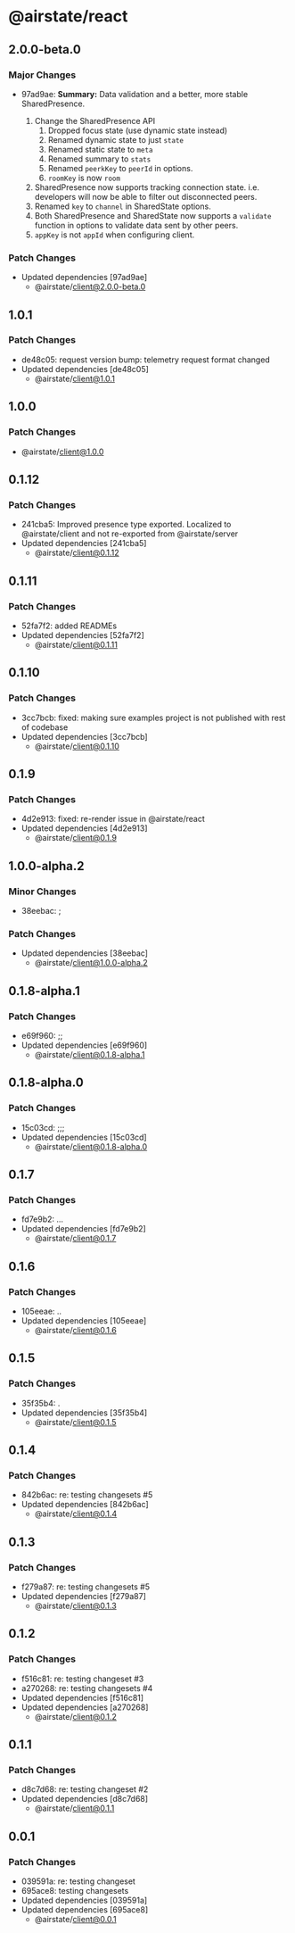# @airstate/react

## 2.0.0-beta.0

### Major Changes

- 97ad9ae: **Summary:** Data validation and a better, more stable SharedPresence.

    1. Change the SharedPresence API
        1. Dropped focus state (use dynamic state instead)
        2. Renamed dynamic state to just `state`
        3. Renamed static state to `meta`
        4. Renamed summary to `stats`
        5. Renamed `peerkKey` to `peerId` in options.
        6. `roomKey` is now `room`
    2. SharedPresence now supports tracking connection state. i.e. developers will now be able to filter out disconnected peers.
    3. Renamed `key` to `channel` in SharedState options.
    4. Both SharedPresence and SharedState now supports a `validate` function in options to validate data sent by other peers.
    5. `appKey` is not `appId` when configuring client.

### Patch Changes

- Updated dependencies [97ad9ae]
    - @airstate/client@2.0.0-beta.0

## 1.0.1

### Patch Changes

- de48c05: request version bump: telemetry request format changed
- Updated dependencies [de48c05]
    - @airstate/client@1.0.1

## 1.0.0

### Patch Changes

- @airstate/client@1.0.0

## 0.1.12

### Patch Changes

- 241cba5: Improved presence type exported. Localized to @airstate/client and not re-exported from @airstate/server
- Updated dependencies [241cba5]
    - @airstate/client@0.1.12

## 0.1.11

### Patch Changes

- 52fa7f2: added READMEs
- Updated dependencies [52fa7f2]
    - @airstate/client@0.1.11

## 0.1.10

### Patch Changes

- 3cc7bcb: fixed: making sure examples project is not published with rest of codebase
- Updated dependencies [3cc7bcb]
    - @airstate/client@0.1.10

## 0.1.9

### Patch Changes

- 4d2e913: fixed: re-render issue in @airstate/react
- Updated dependencies [4d2e913]
    - @airstate/client@0.1.9

## 1.0.0-alpha.2

### Minor Changes

- 38eebac: ;

### Patch Changes

- Updated dependencies [38eebac]
    - @airstate/client@1.0.0-alpha.2

## 0.1.8-alpha.1

### Patch Changes

- e69f960: ;;
- Updated dependencies [e69f960]
    - @airstate/client@0.1.8-alpha.1

## 0.1.8-alpha.0

### Patch Changes

- 15c03cd: ;;;
- Updated dependencies [15c03cd]
    - @airstate/client@0.1.8-alpha.0

## 0.1.7

### Patch Changes

- fd7e9b2: ...
- Updated dependencies [fd7e9b2]
    - @airstate/client@0.1.7

## 0.1.6

### Patch Changes

- 105eeae: ..
- Updated dependencies [105eeae]
    - @airstate/client@0.1.6

## 0.1.5

### Patch Changes

- 35f35b4: .
- Updated dependencies [35f35b4]
    - @airstate/client@0.1.5

## 0.1.4

### Patch Changes

- 842b6ac: re: testing changesets #5
- Updated dependencies [842b6ac]
    - @airstate/client@0.1.4

## 0.1.3

### Patch Changes

- f279a87: re: testing changesets #5
- Updated dependencies [f279a87]
    - @airstate/client@0.1.3

## 0.1.2

### Patch Changes

- f516c81: re: testing changeset #3
- a270268: re: testing changesets #4
- Updated dependencies [f516c81]
- Updated dependencies [a270268]
    - @airstate/client@0.1.2

## 0.1.1

### Patch Changes

- d8c7d68: re: testing changeset #2
- Updated dependencies [d8c7d68]
    - @airstate/client@0.1.1

## 0.0.1

### Patch Changes

- 039591a: re: testing changeset
- 695ace8: testing changesets
- Updated dependencies [039591a]
- Updated dependencies [695ace8]
    - @airstate/client@0.0.1

